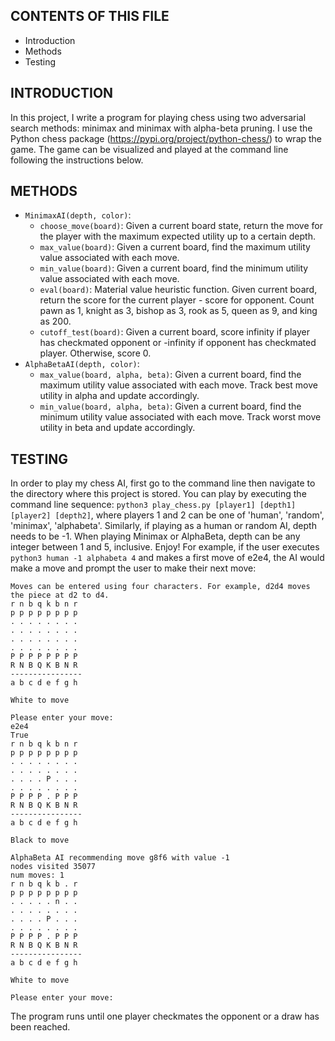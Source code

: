 CONTENTS OF THIS FILE
---------------------

 * Introduction
 * Methods
 * Testing
 

INTRODUCTION
------------
In this project, I write a program for playing chess using two adversarial search methods: minimax and minimax with alpha-beta pruning. I use the Python chess package (https://pypi.org/project/python-chess/) to wrap the game. The game can be visualized and played at the command line following the instructions below.

METHODS
------------
- `MinimaxAI(depth, color)`:
    - `choose_move(board)`: Given a current board state, return the move for the player with the maximum expected utility up to a certain depth.
    - `max_value(board)`: Given a current board, find the maximum utility value associated with each move.
    - `min_value(board)`: Given a current board, find the minimum utility value associated with each move.
    - `eval(board)`: Material value heuristic function. Given current board, return the score for the current player - score for opponent. Count pawn as 1, knight as 3, bishop as 3, rook as 5, queen as 9, and king as 200.
    - `cutoff_test(board)`: Given a current board, score infinity if player has checkmated opponent or -infinity if opponent has checkmated player. Otherwise, score 0.
- `AlphaBetaAI(depth, color)`:
    - `max_value(board, alpha, beta)`: Given a current board, find the maximum utility value associated with each move. Track best move utility in alpha and update accordingly.
    - `min_value(board, alpha, beta)`: Given a current board, find the minimum utility value associated with each move. Track worst move utility in beta and update accordingly.
    
TESTING
------------
In order to play my chess AI, first go to the command line then navigate to the directory where this project is stored. You can play by executing the command line sequence: `python3 play_chess.py [player1] [depth1] [player2] [depth2]`, where players 1 and 2 can be one of 'human', 'random', 'minimax', 'alphabeta'. Similarly, if playing as a human or random AI, depth needs to be -1. When playing Minimax or AlphaBeta, depth can be any integer between 1 and 5, inclusive. Enjoy!
For example, if the user executes `python3 human -1 alphabeta 4` and makes a first move of e2e4, the AI would make a move and prompt the user to make their next move:

```
Moves can be entered using four characters. For example, d2d4 moves the piece at d2 to d4.
r n b q k b n r
p p p p p p p p
. . . . . . . .
. . . . . . . .
. . . . . . . .
. . . . . . . .
P P P P P P P P
R N B Q K B N R
----------------
a b c d e f g h

White to move

Please enter your move: 
e2e4
True
r n b q k b n r
p p p p p p p p
. . . . . . . .
. . . . . . . .
. . . . P . . .
. . . . . . . .
P P P P . P P P
R N B Q K B N R
----------------
a b c d e f g h

Black to move

AlphaBeta AI recommending move g8f6 with value -1
nodes visited 35077
num moves: 1
r n b q k b . r
p p p p p p p p
. . . . . n . .
. . . . . . . .
. . . . P . . .
. . . . . . . .
P P P P . P P P
R N B Q K B N R
----------------
a b c d e f g h

White to move

Please enter your move: 
```

The program runs until one player checkmates the opponent or a draw has been reached.